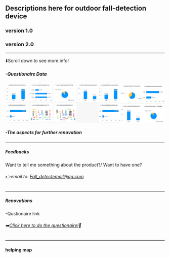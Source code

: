 ## Descriptions here for outdoor fall-detection device

### version 1.0


### version 2.0



---
⬇️Scroll down to see more info!



##### -Questionaire Data
![DATA](DATA1.png)




##### -The aspects for further renovation




---
##### Feedbacks
Want to tell me something about the product?/ Want to have one?
###### 👉email to: Fall_detectemail@qq.com
---

##### Renovations


-Qustionaire link
###### ➡️[Click here to do the questionaire!](https://v.wjx.cn/vm/Q2Frjo2.aspx#)📝
---
#### helping map
